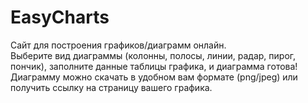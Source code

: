 # EasyCharts

Сайт для построения графиков/диаграмм онлайн.  
Выберите вид диаграммы (колонны, полосы, линии, радар, пирог, пончик), заполните данные таблицы графика, и диаграмма готова!  
Диаграмму можно скачать в удобном вам формате (png/jpeg) или получить ссылку на страницу вашего графика.  
